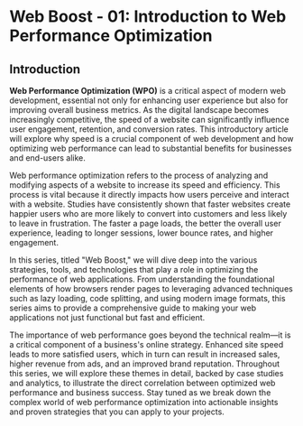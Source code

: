 # Web Boost - 01: Introduction to Web Performance Optimization

## Introduction

**Web Performance Optimization (WPO)** is a critical aspect of modern web development, essential not only for enhancing user experience but also for improving overall business metrics. As the digital landscape becomes increasingly competitive, the speed of a website can significantly influence user engagement, retention, and conversion rates. This introductory article will explore why speed is a crucial component of web development and how optimizing web performance can lead to substantial benefits for businesses and end-users alike.

Web performance optimization refers to the process of analyzing and modifying aspects of a website to increase its speed and efficiency. This process is vital because it directly impacts how users perceive and interact with a website. Studies have consistently shown that faster websites create happier users who are more likely to convert into customers and less likely to leave in frustration. The faster a page loads, the better the overall user experience, leading to longer sessions, lower bounce rates, and higher engagement.

In this series, titled "Web Boost," we will dive deep into the various strategies, tools, and technologies that play a role in optimizing the performance of web applications. From understanding the foundational elements of how browsers render pages to leveraging advanced techniques such as lazy loading, code splitting, and using modern image formats, this series aims to provide a comprehensive guide to making your web applications not just functional but fast and efficient.

The importance of web performance goes beyond the technical realm—it is a critical component of a business's online strategy. Enhanced site speed leads to more satisfied users, which in turn can result in increased sales, higher revenue from ads, and an improved brand reputation. Throughout this series, we will explore these themes in detail, backed by case studies and analytics, to illustrate the direct correlation between optimized web performance and business success. Stay tuned as we break down the complex world of web performance optimization into actionable insights and proven strategies that you can apply to your projects.
